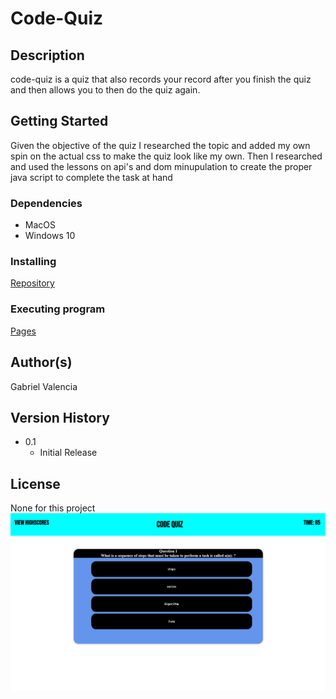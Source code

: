 # Code-Quiz

## Description

code-quiz is a quiz that also records your record after you finish the quiz and then allows you to then do the quiz again.

## Getting Started

Given the objective of the quiz I researched the topic and added my own spin on the actual css to make the quiz look like my own. Then I researched and used the lessons on api's and dom minupulation to create the proper java script to complete the task at hand

### Dependencies

* MacOS
* Windows 10

### Installing

[Repository](https://github.com/Gabriel-V75169/Code-Quiz)

### Executing program

[Pages](https://gabriel-v75169.github.io/Code-Quiz/)

## Author(s)

Gabriel Valencia

## Version History

* 0.1
    * Initial Release


## License

None for this project
![Final Product](./assets/Screenshot%20(9).png)